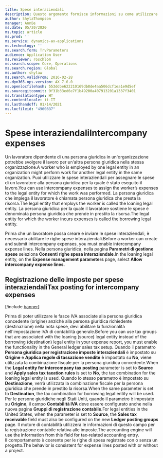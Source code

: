 ```yaml
---
title: Spese interaziendali
description: Questo argomento fornisce informazioni su come utilizzare le spese interaziendali per assegnare le spese di un lavoratore alla persona giuridica per la quale è stato eseguito il lavoro.
author: ShylaThompson
manager: AnnBe
ms.date: 05/20/2020
ms.topic: article
ms.prod: ''
ms.service: dynamics-ax-applications
ms.technology: ''
ms.search.form: TrvParameters
audience: Application User
ms.reviewer: roschlom
ms.search.scope: Core, Operations
ms.search.region: Global
ms.author: shylaw
ms.search.validFrom: 2016-02-28
ms.dyn365.ops.version: AX 7.0.0
ms.openlocfilehash: 553ddbe622210169db8de4aa506dcf1ea1e9d5ef
ms.sourcegitcommit: 9f31b33ed6e7f1b49200a407913201a1337f3401
ms.translationtype: HT
ms.contentlocale: it-IT
ms.lasthandoff: 01/14/2021
ms.locfileid: "4960837"
---
```

# <a name="intercompany-expenses"></a><span data-ttu-id="01dbe-103">Spese interaziendali</span><span class="sxs-lookup"><span data-stu-id="01dbe-103">Intercompany expenses</span></span>

<span data-ttu-id="01dbe-104">Un lavoratore dipendente di una persona giuridica in un'organizzazione potrebbe svolgere il lavoro per un'altra persona giuridica nella stessa organizzazione.</span><span class="sxs-lookup"><span data-stu-id="01dbe-104">A worker who is employed by one legal entity in an organization might perform work for another legal entity in the same organization.</span></span> <span data-ttu-id="01dbe-105">Puoi utilizzare le spese interaziendali per assegnare le spese di un lavoratore alla persona giuridica per la quale è stato eseguito il lavoro.</span><span class="sxs-lookup"><span data-stu-id="01dbe-105">You can use intercompany expenses to assign the worker’s expenses to the legal entity for which the  work was performed.</span></span> <span data-ttu-id="01dbe-106">La persona giuridica che impiega il lavoratore è chiamata persona giuridica che presta la risorsa.</span><span class="sxs-lookup"><span data-stu-id="01dbe-106">The legal entity that employs the worker is called the loaning legal entity.</span></span> <span data-ttu-id="01dbe-107">La persona giuridica per la quale il lavoratore sostiene le spese è denominata persona giuridica che prende in prestito la risorsa.</span><span class="sxs-lookup"><span data-stu-id="01dbe-107">The legal entity for which the worker incurs expenses is called the borrowing legal entity.</span></span> 

<span data-ttu-id="01dbe-108">Prima che un lavoratore possa creare e inviare le spese interaziendali, è necessario abilitare le righe spese interaziendali.</span><span class="sxs-lookup"><span data-stu-id="01dbe-108">Before a worker can create and submit intercompany expenses, you must enable intercompany expense lines.</span></span> <span data-ttu-id="01dbe-109">Nella persona giuridica, nella pagina **Parametri di gestione spese** seleziona **Consenti righe spesa interaziendale**.</span><span class="sxs-lookup"><span data-stu-id="01dbe-109">In the loaning legal entity, on the **Expense management parameters** page, select **Allow intercompany expense lines**.</span></span> 

## <a name="tax-posting-for-intercompany-expenses"></a><span data-ttu-id="01dbe-110">Registrazione delle imposte per spese interaziendali</span><span class="sxs-lookup"><span data-stu-id="01dbe-110">Tax posting for intercompany expenses</span></span>

[!include [banner](../includes/banner.md)]

<span data-ttu-id="01dbe-111">Prima di poter utilizzare le fasce IVA associate alla persona giuridica concedente (origine) anziché alla persona giuridica richiedente (destinazione) nella nota spese, devi abilitare la funzionalità nell'impostazione IVA di contabilità generale.</span><span class="sxs-lookup"><span data-stu-id="01dbe-111">Before you can use tax groups that are associated with the loaning (source) legal entity instead of the borrowing (destination) legal entity in your expense report, you must enable the functionality in the General ledger sales tax setup.</span></span> <span data-ttu-id="01dbe-112">Quando il parametro **Persona giuridica per registrazione imposte interaziendali** è impostato su **Origine** e **Applica regole di tassazione vendite** è impostato su **No**, viene utilizzata la combinazione fiscale per la persona giuridica concedente.</span><span class="sxs-lookup"><span data-stu-id="01dbe-112">When the **Legal entity for intercompany tax posting** parameter is set to **Source** and **Apply sales tax taxation rules** is set to **No**, the tax combination for the loaning legal entity is used.</span></span> <span data-ttu-id="01dbe-113">Quando lo stesso parametro è impostato su **Destinazione**, verrà utilizzata la combinazione fiscale per la persona giuridica che prende in prestito la risorsa.</span><span class="sxs-lookup"><span data-stu-id="01dbe-113">When the same parameter is set to **Destination**, the tax combination for borrowing legal entity will be used.</span></span> <span data-ttu-id="01dbe-114">Per le persone giuridiche negli Stati Uniti, quando il parametro è impostato su **Origine**, il campo **Contabilità IVA** deve essere configurato anche nella nuova pagina **Gruppi di registrazione contabile**.</span><span class="sxs-lookup"><span data-stu-id="01dbe-114">For legal entities in the United States, when the parameter is set to **Source**, the **Sales tax receivable** field must also be configured on the new **Ledger posting groups** page.</span></span> <span data-ttu-id="01dbe-115">Il motore di contabilità utilizzerà le informazioni di questo campo per la registrazione contabile relativa alle imposte.</span><span class="sxs-lookup"><span data-stu-id="01dbe-115">The accounting engine will use the information from this field for tax-related accounting entry.</span></span>   
<span data-ttu-id="01dbe-116">Il comportamento è coerente per le righe di spesa registrate con o senza un progetto.</span><span class="sxs-lookup"><span data-stu-id="01dbe-116">The behavior is consistent for expense lines posted with or without a project.</span></span>  
